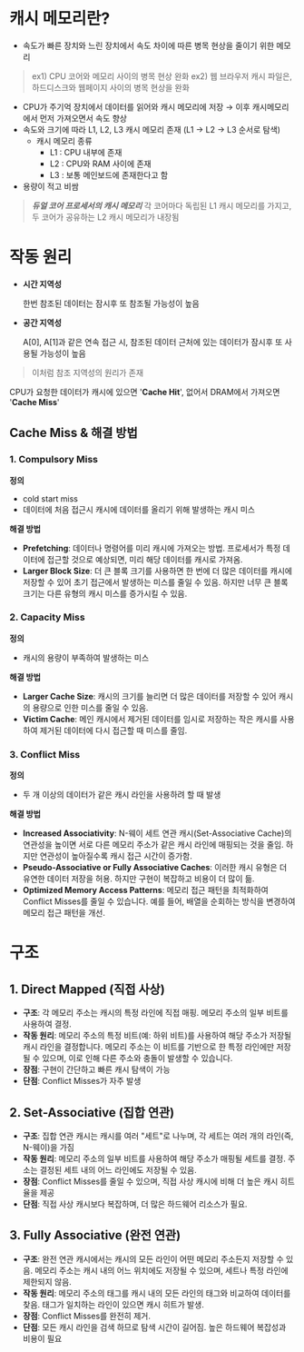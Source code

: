 # 캐시 메모리란?

- 속도가 빠른 장치와 느린 장치에서 속도 차이에 따른 병목 현상을 줄이기 위한 메모리

> ex1) CPU 코어와 메모리 사이의 병목 현상 완화 ex2) 웹 브라우저 캐시 파일은, 하드디스크와 웹페이지 사이의 병목 현상을 완화

- CPU가 주기억 장치에서 데이터를 읽어와 캐시 메모리에 저장 → 이후 캐시메모리에서 먼저 가져오면서 속도 향상
- 속도와 크기에 따라 L1, L2, L3 캐시 메모리 존재 (L1 → L2 → L3 순서로 탐색)
    - 캐시 메모리 종류
        - L1 : CPU 내부에 존재
        - L2 : CPU와 RAM 사이에 존재
        - L3 : 보통 메인보드에 존재한다고 함
- 용량이 적고 비쌈

> _**듀얼 코어 프로세서의 캐시 메모리**_ 각 코어마다 독립된 L1 캐시 메모리를 가지고, 두 코어가 공유하는 L2 캐시 메모리가 내장됨

# 작동 원리

- **시간 지역성**
    
    한번 참조된 데이터는 잠시후 또 참조될 가능성이 높음
    
- **공간 지역성**
    
    A[0], A[1]과 같은 연속 접근 시, 참조된 데이터 근처에 있는 데이터가 잠시후 또 사용될 가능성이 높음
    

> 이처럼 참조 지역성의 원리가 존재

CPU가 요청한 데이터가 캐시에 있으면 '**Cache Hit**', 없어서 DRAM에서 가져오면 '**Cache Miss**'

## Cache Miss & 해결 방법

### 1. Compulsory Miss

**정의**

- cold start miss
- 데이터에 처음 접근시 캐시에 데이터를 올리기 위해 발생하는 캐시 미스

**해결 방법**

- **Prefetching**: 데이터나 명령어를 미리 캐시에 가져오는 방법. 프로세서가 특정 데이터에 접근할 것으로 예상되면, 미리 해당 데이터를 캐시로 가져옴.
- **Larger Block Size**: 더 큰 블록 크기를 사용하면 한 번에 더 많은 데이터를 캐시에 저장할 수 있어 초기 접근에서 발생하는 미스를 줄일 수 있음. 하지만 너무 큰 블록 크기는 다른 유형의 캐시 미스를 증가시킬 수 있음.

### 2. Capacity Miss

**정의**

- 캐시의 용량이 부족하여 발생하는 미스

**해결 방법**

- **Larger Cache Size**: 캐시의 크기를 늘리면 더 많은 데이터를 저장할 수 있어 캐시의 용량으로 인한 미스를 줄일 수 있음.
- **Victim Cache**: 메인 캐시에서 제거된 데이터를 임시로 저장하는 작은 캐시를 사용하여 제거된 데이터에 다시 접근할 때 미스를 줄임.

### 3. Conflict Miss

**정의**

- 두 개 이상의 데이터가 같은 캐시 라인을 사용하려 할 때 발생

**해결 방법**

- **Increased Associativity**: N-웨이 세트 연관 캐시(Set-Associative Cache)의 연관성을 높이면 서로 다른 메모리 주소가 같은 캐시 라인에 매핑되는 것을 줄임. 하지만 연관성이 높아질수록 캐시 접근 시간이 증가함.
- **Pseudo-Associative or Fully Associative Caches**: 이러한 캐시 유형은 더 유연한 데이터 저장을 허용. 하지만 구현이 복잡하고 비용이 더 많이 듦.
- **Optimized Memory Access Patterns**: 메모리 접근 패턴을 최적화하여 Conflict Misses를 줄일 수 있습니다. 예를 들어, 배열을 순회하는 방식을 변경하여 메모리 접근 패턴을 개선.

# 구조

## 1. Direct Mapped (직접 사상)

- **구조**: 각 메모리 주소는 캐시의 특정 라인에 직접 매핑. 메모리 주소의 일부 비트를 사용하여 결정.
- **작동 원리**: 메모리 주소의 특정 비트(예: 하위 비트)를 사용하여 해당 주소가 저장될 캐시 라인을 결정합니다. 메모리 주소는 이 비트를 기반으로 한 특정 라인에만 저장될 수 있으며, 이로 인해 다른 주소와 충돌이 발생할 수 있습니다.
- **장점**: 구현이 간단하고 빠른 캐시 탐색이 가능
- **단점**: Conflict Misses가 자주 발생

## **2. Set-Associative (집합 연관)**

- **구조**: 집합 연관 캐시는 캐시를 여러 "세트"로 나누며, 각 세트는 여러 개의 라인(즉, N-웨이)을 가짐
- **작동 원리**: 메모리 주소의 일부 비트를 사용하여 해당 주소가 매핑될 세트를 결정. 주소는 결정된 세트 내의 어느 라인에도 저장될 수 있음.
- **장점**: Conflict Misses를 줄일 수 있으며, 직접 사상 캐시에 비해 더 높은 캐시 히트율을 제공
- **단점**: 직접 사상 캐시보다 복잡하며, 더 많은 하드웨어 리소스가 필요.

## **3. Fully Associative (완전 연관)**

- **구조**: 완전 연관 캐시에서는 캐시의 모든 라인이 어떤 메모리 주소든지 저장할 수 있음. 메모리 주소는 캐시 내의 어느 위치에도 저장될 수 있으며, 세트나 특정 라인에 제한되지 않음.
- **작동 원리**: 메모리 주소의 태그를 캐시 내의 모든 라인의 태그와 비교하여 데이터를 찾음. 태그가 일치하는 라인이 있으면 캐시 히트가 발생.
- **장점**: Conflict Misses를 완전히 제거.
- **단점**: 모든 캐시 라인을 검색 하므로 탐색 시간이 길어짐. 높은 하드웨어 복잡성과 비용이 필요